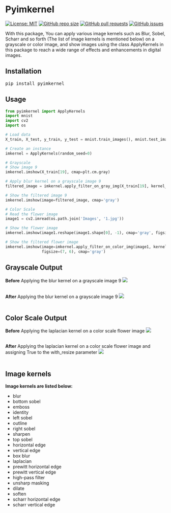 # Pyimkernel
[![License: MIT](https://img.shields.io/github/license/amirho3einsedaghati/pyimkernel?color=yellow)](https://github.com/amirho3einsedaghati/pyimkernel/blob/main/LICENSE)
[![GitHub repo size](https://img.shields.io/github/repo-size/amirho3einsedaghati/pyimkernel?color=red)](https://github.com/amirho3einsedaghati/pyimkernel/)
[![GitHub pull requests](https://img.shields.io/github/issues-pr/amirho3einsedaghati/pyimkernel?color=yellow)](https://github.com/amirho3einsedaghati/pyimkernel/pulls)
[![GitHub issues](https://img.shields.io/github/issues-raw/amirho3einsedaghati/pyimkernel?color=red)](https://github.com/amirho3einsedaghati/pyimkernel/issues)

<p>
With this package, You can apply various image kernels such as Blur, Sobel, Scharr and so forth (The list of image kernels is mentioned below) on a grayscale or color image, and show images using the class ApplyKernels in this package to reach a wide range of effects and enhancements in digital images.
</p>

## Installation
<pre>
pip install pyimkernel
</pre>

## Usage
```python
from pyimkernel import ApplyKernels
import mnist
import cv2
import os

# Load data
X_train, X_test, y_train, y_test = mnist.train_images(), mnist.test_images(), mnist.train_labels(), mnist.test_labels()

# Create an instance
imkernel = ApplyKernels(random_seed=0)

# Grayscale
# Show image 9 
imkernel.imshow(X_train[19], cmap=plt.cm.gray)

# Apply blur kernel on a grayscale image 9
filtered_image = imkernel.apply_filter_on_gray_img(X_train[19], kernel_name='blur')

# Show the filtered image 9
imkernel.imshow(image=filtered_image, cmap='gray')

# Color Scale
# Read the flower image
image1 = cv2.imread(os.path.join('Images', '1.jpg'))

# Show the flower image
imkernel.imshow(image1.reshape(image1.shape[0], -1), cmap='gray', figsize=(20, 10))

# Show the filtered flower image
imkernel.imshow(image=imkernel.apply_filter_on_color_img(image1, kernel_name='laplacian', with_resize=True),
                figsize=(7, 6), cmap='gray')
```
## Grayscale Output
<b>Before</b> Applying the blur kernel on a grayscale image 9
<img src="https://i.postimg.cc/Bn8nRVyY/image9.png">
<br /><br/>


<b>After</b> Applying the blur kernel on a grayscale image 9
<img src="https://i.postimg.cc/qBWrzxvS/filtered-image9.png">
<br /><br/>

## Color Scale Output
<b>Before</b> Applying the laplacian kernel on a color scale flower image
<img src="https://i.postimg.cc/B66PbRQk/flower.png">
<br /><br/>


<b>After</b> Applying the laplacian kernel on a color scale flower image and assigning True to the with_resize parameter
<img src="https://i.postimg.cc/dtHstDTs/filtered-flower.png">
<br /><br/>

## Image kernels
<b> Image kernels are listed below:</b>

- blur
- bottom sobel
- emboss
- identity
- left sobel
- outline
- right sobel
- sharpen
- top sobel
- horizontal edge
- vertical edge
- box blur
- laplacian
- prewitt horizontal edge
- prewitt vertical edge
- high-pass filter
- unsharp masking
- dilate
- soften
- scharr horizontal edge
- scharr vertical edge

